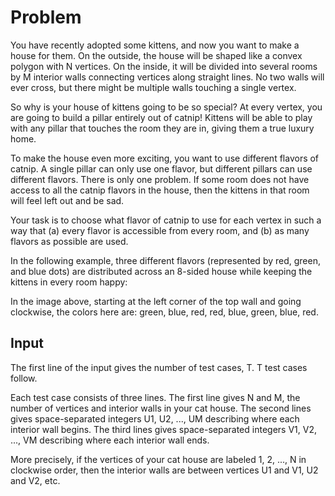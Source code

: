# Problem

You have recently adopted some kittens, and now you want to make a house for them. On the outside, the house will be shaped like a convex polygon with N vertices. On the inside, it will be divided into several rooms by M interior walls connecting vertices along straight lines. No two walls will ever cross, but there might be multiple walls touching a single vertex.

So why is your house of kittens going to be so special? At every vertex, you are going to build a pillar entirely out of catnip! Kittens will be able to play with any pillar that touches the room they are in, giving them a true luxury home.

To make the house even more exciting, you want to use different flavors of catnip. A single pillar can only use one flavor, but different pillars can use different flavors. There is only one problem. If some room does not have access to all the catnip flavors in the house, then the kittens in that room will feel left out and be sad.

Your task is to choose what flavor of catnip to use for each vertex in such a way that (a) every flavor is accessible from every room, and (b) as many flavors as possible are used.

In the following example, three different flavors (represented by red, green, and blue dots) are distributed across an 8-sided house while keeping the kittens in every room happy:

In the image above, starting at the left corner of the top wall and going clockwise, the colors here are: green, blue, red, red, blue, green, blue, red.

## Input

The first line of the input gives the number of test cases, T. T test cases follow.

Each test case consists of three lines. The first line gives N and M, the number of vertices and interior walls in your cat house. The second lines gives space-separated integers U1, U2, ..., UM describing where each interior wall begins. The third lines gives space-separated integers V1, V2, ..., VM describing where each interior wall ends.

More precisely, if the vertices of your cat house are labeled 1, 2, ..., N in clockwise order, then the interior walls are between vertices U1 and V1, U2 and V2, etc.
